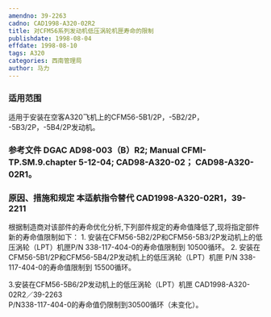 ```yaml
---
amendno: 39-2263
cadno: CAD1998-A320-02R2
title: 对CFM56系列发动机低压涡轮机匣寿命的限制
publishdate: 1998-08-04
effdate: 1998-08-10
tags: A320
categories: 西南管理局
author: 马力
---
```


### 适用范围 
适用于安装在空客A320飞机上的CFM56-5B1/2P，-5B2/2P，  -5B3/2P，-5B4/2P发动机。

### 参考文件  DGAC AD98-003（B）R2;  Manual CFMI-TP.SM.9.chapter 5-12-04;   CAD98-A320-02；  CAD98-A320-02R1。

### 原因、措施和规定 本适航指令替代 CAD1998-A320-02R1，39-2211
 根据制造商对该部件的寿命优化分析,下列部件规定的寿命值降低了,现将指定部件新的寿命值限制如下： 
1.
安装在CFM56-5B2/2P和CFM56-5B3/2P发动机上的低压涡轮（LPT）机匣P/N 338-117-404-0的寿命值限制到 10500循环。 
2.
安装在CFM56-5B1/2P和CFM56-5B4/2P发动机上的低压涡轮（LPT）机匣 P/N 338-117-404-0的寿命值限制到 15500循环。 

3.安装在CFM56-5B6/2P发动机上的低压涡轮（LPT）机匣 
  CAD1998-A320-02R2／39-2263   
P/N338-117-404-0的寿命值仍限制到30500循环（未变化）。
